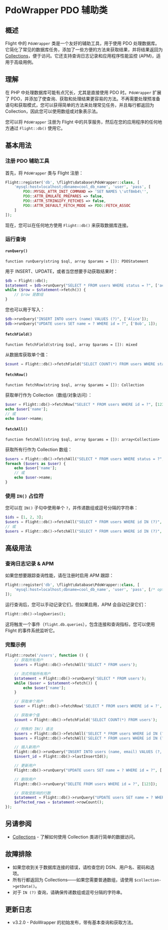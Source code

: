 # PdoWrapper PDO 辅助类

## 概述

Flight 中的 `PdoWrapper` 类是一个友好的辅助工具，用于使用 PDO 处理数据库。它简化了常见的数据库任务，添加了一些方便的方法来获取结果，并将结果返回为 [Collections](/learn/collections)，便于访问。它还支持查询日志记录和应用程序性能监控 (APM)，适用于高级用例。

## 理解

在 PHP 中处理数据库可能有点冗长，尤其是直接使用 PDO 时。`PdoWrapper` 扩展了 PDO，并添加了使查询、获取和处理结果更容易的方法。不再需要处理预准备语句和获取模式，您可以获得简单的方法来处理常见任务，并且每行都返回为 Collection，因此您可以使用数组或对象表示法。

您可以将 `PdoWrapper` 注册为 Flight 中的共享服务，然后在您的应用程序的任何地方通过 `Flight::db()` 使用它。

## 基本用法

### 注册 PDO 辅助工具

首先，将 `PdoWrapper` 类与 Flight 注册：

```php
Flight::register('db', \flight\database\PdoWrapper::class, [
    'mysql:host=localhost;dbname=cool_db_name', 'user', 'pass', [
        PDO::MYSQL_ATTR_INIT_COMMAND => 'SET NAMES \'utf8mb4\'',
        PDO::ATTR_EMULATE_PREPARES => false,
        PDO::ATTR_STRINGIFY_FETCHES => false,
        PDO::ATTR_DEFAULT_FETCH_MODE => PDO::FETCH_ASSOC
    ]
]);
```

现在，您可以在任何地方使用 `Flight::db()` 来获取数据库连接。

### 运行查询

#### `runQuery()`

`function runQuery(string $sql, array $params = []): PDOStatement`

用于 INSERT、UPDATE，或者当您想要手动获取结果时：

```php
$db = Flight::db();
$statement = $db->runQuery("SELECT * FROM users WHERE status = ?", ['active']);
while ($row = $statement->fetch()) {
    // $row 是数组
}
```

您也可以用于写入：

```php
$db->runQuery("INSERT INTO users (name) VALUES (?)", ['Alice']);
$db->runQuery("UPDATE users SET name = ? WHERE id = ?", ['Bob', 1]);
```

#### `fetchField()`

`function fetchField(string $sql, array $params = []): mixed`

从数据库获取单个值：

```php
$count = Flight::db()->fetchField("SELECT COUNT(*) FROM users WHERE status = ?", ['active']);
```

#### `fetchRow()`

`function fetchRow(string $sql, array $params = []): Collection`

获取单行作为 Collection（数组/对象访问）：

```php
$user = Flight::db()->fetchRow("SELECT * FROM users WHERE id = ?", [123]);
echo $user['name'];
// 或
echo $user->name;
```

#### `fetchAll()`

`function fetchAll(string $sql, array $params = []): array<Collection>`

获取所有行作为 Collection 数组：

```php
$users = Flight::db()->fetchAll("SELECT * FROM users WHERE status = ?", ['active']);
foreach ($users as $user) {
    echo $user['name'];
    // 或
    echo $user->name;
}
```

### 使用 `IN()` 占位符

您可以在 `IN()` 子句中使用单个 `?`，并传递数组或逗号分隔的字符串：

```php
$ids = [1, 2, 3];
$users = Flight::db()->fetchAll("SELECT * FROM users WHERE id IN (?)", [$ids]);
// 或
$users = Flight::db()->fetchAll("SELECT * FROM users WHERE id IN (?)", ['1,2,3']);
```

## 高级用法

### 查询日志记录 & APM

如果您想要跟踪查询性能，请在注册时启用 APM 跟踪：

```php
Flight::register('db', \flight\database\PdoWrapper::class, [
    'mysql:host=localhost;dbname=cool_db_name', 'user', 'pass', [/* options */], true // 最后一个参数启用 APM
]);
```

运行查询后，您可以手动记录它们，但如果启用，APM 会自动记录它们：

```php
Flight::db()->logQueries();
```

这将触发一个事件（`flight.db.queries`），包含连接和查询指标，您可以使用 Flight 的事件系统监听它。

### 完整示例

```php
Flight::route('/users', function () {
    // 获取所有用户
    $users = Flight::db()->fetchAll('SELECT * FROM users');

    // 流式传输所有用户
    $statement = Flight::db()->runQuery('SELECT * FROM users');
    while ($user = $statement->fetch()) {
        echo $user['name'];
    }

    // 获取单个用户
    $user = Flight::db()->fetchRow('SELECT * FROM users WHERE id = ?', [123]);

    // 获取单个值
    $count = Flight::db()->fetchField('SELECT COUNT(*) FROM users');

    // 特殊的 IN() 语法
    $users = Flight::db()->fetchAll('SELECT * FROM users WHERE id IN (?)', [[1,2,3,4,5]]);
    $users = Flight::db()->fetchAll('SELECT * FROM users WHERE id IN (?)', ['1,2,3,4,5']);

    // 插入新用户
    Flight::db()->runQuery("INSERT INTO users (name, email) VALUES (?, ?)", ['Bob', 'bob@example.com']);
    $insert_id = Flight::db()->lastInsertId();

    // 更新用户
    Flight::db()->runQuery("UPDATE users SET name = ? WHERE id = ?", ['Bob', 123]);

    // 删除用户
    Flight::db()->runQuery("DELETE FROM users WHERE id = ?", [123]);

    // 获取受影响的行数
    $statement = Flight::db()->runQuery("UPDATE users SET name = ? WHERE name = ?", ['Bob', 'Sally']);
    $affected_rows = $statement->rowCount();
});
```

## 另请参阅

- [Collections](/learn/collections) - 了解如何使用 Collection 类进行简单的数据访问。

## 故障排除

- 如果您收到关于数据库连接的错误，请检查您的 DSN、用户名、密码和选项。
- 所有行都返回为 Collections——如果您需要普通数组，请使用 `$collection->getData()`。
- 对于 `IN (?)` 查询，请确保传递数组或逗号分隔的字符串。

## 更新日志

- v3.2.0 - PdoWrapper 的初始发布，带有基本查询和获取方法。